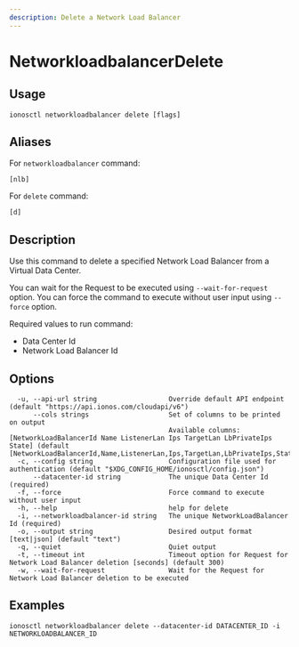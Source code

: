 ```yaml
---
description: Delete a Network Load Balancer
---
```


# NetworkloadbalancerDelete

## Usage

```text
ionosctl networkloadbalancer delete [flags]
```

## Aliases

For `networkloadbalancer` command:
```text
[nlb]
```

For `delete` command:
```text
[d]
```

## Description

Use this command to delete a specified Network Load Balancer from a Virtual Data Center.

You can wait for the Request to be executed using `--wait-for-request` option. You can force the command to execute without user input using `--force` option.

Required values to run command:

* Data Center Id
* Network Load Balancer Id

## Options

```text
  -u, --api-url string                  Override default API endpoint (default "https://api.ionos.com/cloudapi/v6")
      --cols strings                    Set of columns to be printed on output 
                                        Available columns: [NetworkLoadBalancerId Name ListenerLan Ips TargetLan LbPrivateIps State] (default [NetworkLoadBalancerId,Name,ListenerLan,Ips,TargetLan,LbPrivateIps,State])
  -c, --config string                   Configuration file used for authentication (default "$XDG_CONFIG_HOME/ionosctl/config.json")
      --datacenter-id string            The unique Data Center Id (required)
  -f, --force                           Force command to execute without user input
  -h, --help                            help for delete
  -i, --networkloadbalancer-id string   The unique NetworkLoadBalancer Id (required)
  -o, --output string                   Desired output format [text|json] (default "text")
  -q, --quiet                           Quiet output
  -t, --timeout int                     Timeout option for Request for Network Load Balancer deletion [seconds] (default 300)
  -w, --wait-for-request                Wait for the Request for Network Load Balancer deletion to be executed
```

## Examples

```text
ionosctl networkloadbalancer delete --datacenter-id DATACENTER_ID -i NETWORKLOADBALANCER_ID
```

